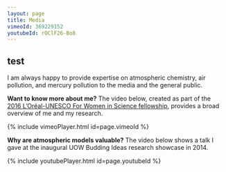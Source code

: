 ```yaml
---
layout: page
title: Media
vimeoId: 369229152
youtubeId: rOClF26-Bo8
---
```

## test
I am always happy to provide expertise on atmospheric chemistry, air pollution, and mercury pollution to the media and the general public.

**Want to know more about me?** The video below, created as part of the [2016 L’Oréal-UNESCO For Women in Science fellowship](https://www.forwomeninscience.com.au/fellows), provides a broad overview of me and my research.

{% include vimeoPlayer.html id=page.vimeoId %}

**Why are atmospheric models valuable?** The video below shows a talk I gave at the inaugural UOW Budding Ideas research showcase in 2014.

{% include youtubePlayer.html id=page.youtubeId %}
